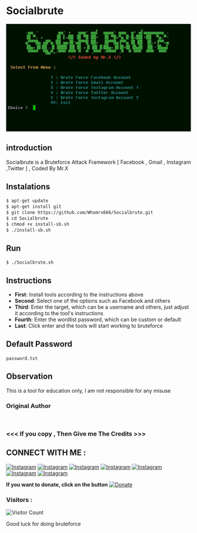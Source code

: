 # Socialbrute
![Socialbrute preview](Socialbrute.jpg)

## introduction
Socialbrute is a Bruteforce Attack Framework [ Facebook , Gmail , Instagram ,Twitter ] , Coded By Mr.X

## Instalations
```
$ apt-get update
$ apt-get install git
$ git clone https://github.com/Whomrx666/Socialbrute.git 
$ cd Socialbrute 
$ chmod +x install-sb.sh
$ ./install-sb.sh
```
## Run
```
$ ./Socialbrute.sh
```

## Instructions
- **First**: Install tools according to the instructions above
- **Second**: Select one of the options such as Facebook and others
- **Third**: Enter the target, which can be a username and others, just adjust it according to the tool's instructions
- **Fourth**: Enter the wordlist password, which can be custom or default
- **Last**: Click enter and the tools will start working to bruteforce 

## Default Password 
```
password.txt
```

## Observation
This is a tool for education only, I am not responsible for any misuse
### Original Author
<a href="https://github.com/Whomrx666"><img src="https://img.shields.io/badge/Original-Author-brightgreen.svg" alt=""/></a>

### <<< If you copy , Then Give me The Credits >>>

## CONNECT WITH ME :

[![Instagram](https://img.shields.io/badge/WEBSITE-VISIT-yellow?style=for-the-badge&logo=blogger)](https://whomrxhackers.blogspot.com/)
[![Instagram](https://img.shields.io/badge/TWITTER-FOLLOW-red?style=for-the-badge&logo=x)](https://twitter.com/whomrx666)
[![Instagram](https://img.shields.io/badge/YOUTUBE-SUBSCRIBE-red?style=for-the-badge&logo=youtube)](https://youtube.com/@whomrx666)
[![Instagram](https://img.shields.io/badge/FACEBOOK-LIKE-red?style=for-the-badge&logo=facebook)](https://facebook.com/https://www.facebook.com/whomrx.666)
[![Instagram](https://img.shields.io/badge/TELEGRAM-CONNECT-red?style=for-the-badge&logo=telegram)](https://t.me/@Whomr_X)
[![Instagram](https://img.shields.io/badge/WHATSAPP-CONTACT-red?style=for-the-badge&logo=whatsapp)](https://wa.me/6285933663749)
[![Instagram](https://img.shields.io/badge/TIKTOK-FOLLOW-red?style=for-the-badge&logo=tiktok)](https://www.tiktok.com/@whomr.x)

**If you want to donate, click on the button**
<a href="https://saweria.co/whomrx"><img title="Donate" src="https://img.shields.io/badge/Donate-Trackip-yellow?style=for-the-badge&logo=github"></a>

### Visitors :
![Visitor Count](https://profile-counter.glitch.me/Whomrx666/count.svg)

Good luck for doing bruteforce 
